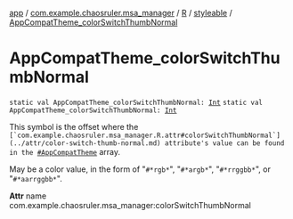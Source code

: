 [app](../../../index.md) / [com.example.chaosruler.msa_manager](../../index.md) / [R](../index.md) / [styleable](index.md) / [AppCompatTheme_colorSwitchThumbNormal](.)

# AppCompatTheme_colorSwitchThumbNormal

`static val AppCompatTheme_colorSwitchThumbNormal: `[`Int`](https://kotlinlang.org/api/latest/jvm/stdlib/kotlin/-int/index.html)
`static val AppCompatTheme_colorSwitchThumbNormal: `[`Int`](https://kotlinlang.org/api/latest/jvm/stdlib/kotlin/-int/index.html)

This symbol is the offset where the ``[`com.example.chaosruler.msa_manager.R.attr#colorSwitchThumbNormal`](../attr/color-switch-thumb-normal.md) attribute's value can be found in the ``[`#AppCompatTheme`](-app-compat-theme.md) array.

May be a color value, in the form of "`#*rgb*`", "`#*argb*`", "`#*rrggbb*`", or "`#*aarrggbb*`".

**Attr**
name com.example.chaosruler.msa_manager:colorSwitchThumbNormal

